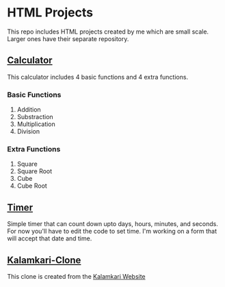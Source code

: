 # HTML Projects

This repo includes HTML projects created by me which are small scale. Larger ones have their separate repository.

## [Calculator](/Calculator)

This calculator includes 4 basic functions and 4 extra functions.

### Basic Functions

1. Addition
2. Substraction
3. Multiplication
4. Division

### Extra Functions

1. Square
2. Square Root
3. Cube
4. Cube Root

## [Timer](/Timer)

Simple timer that can count down upto days, hours, minutes, and seconds.<br>
For now you'll have to edit the code to set time. I'm working on a form that will accept that date and time.

## [Kalamkari-Clone](/Kalamkari-clone)

This clone is created from the [Kalamkari Website](https://kalamkari.vercel.app)
